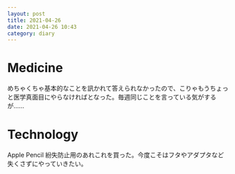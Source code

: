 ```yaml
---
layout: post
title: 2021-04-26
date: 2021-04-26 10:43
category: diary
---
```


# Medicine
めちゃくちゃ基本的なことを訊かれて答えられなかったので、こりゃもうちょっと医学真面目にやらなければとなった。毎週同じことを言っている気がするが……

# Technology
Apple Pencil 紛失防止用のあれこれを買った。今度こそはフタやアダプタなど失くさずにやっていきたい。